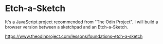 # Etch-a-Sketch
It's a JavaScript project recommended from "The Odin Project". I will build a browser version between a sketchpad and an Etch-a-Sketch. 

https://www.theodinproject.com/lessons/foundations-etch-a-sketch
